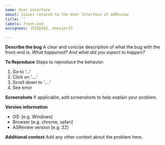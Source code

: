 ```yaml
---
name: User interface
about: Issues related to the User Interface of ASReview
title: ''
labels: front-end
assignees: J535D165, mmeijer23

---
```


**Describe the bug**
A clear and concise description of what the bug with the front-end is.
*What happened? And what did you expect to happen?*

**To Reproduce**
Steps to reproduce the behavior:
1. Go to '...'
2. Click on '....'
3. Scroll down to '....'
4. See error


**Screenshots**
If applicable, add screenshots to help explain your problem.

**Version information**
 - OS: [e.g. Windows]
 - Browser [e.g. chrome, safari]
 - ASReview version [e.g. 22]

**Additional context**
Add any other context about the problem here.
